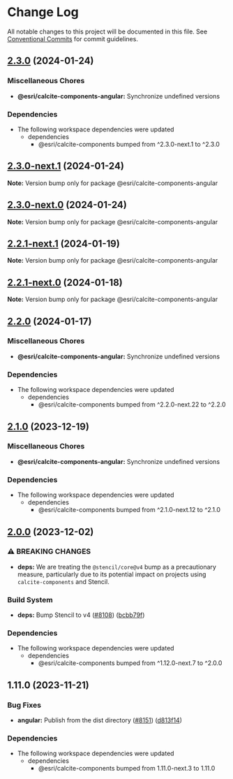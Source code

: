 # Change Log

All notable changes to this project will be documented in this file.
See [Conventional Commits](https://conventionalcommits.org) for commit guidelines.

## [2.3.0](https://github.com/Esri/calcite-design-system/compare/@esri/calcite-components-angular@2.2.0...@esri/calcite-components-angular@2.3.0) (2024-01-24)


### Miscellaneous Chores

* **@esri/calcite-components-angular:** Synchronize undefined versions


### Dependencies

* The following workspace dependencies were updated
  * dependencies
    * @esri/calcite-components bumped from ^2.3.0-next.1 to ^2.3.0

## [2.3.0-next.1](https://github.com/Esri/calcite-design-system/compare/@esri/calcite-components-angular@2.3.0-next.0...@esri/calcite-components-angular@2.3.0-next.1) (2024-01-24)

**Note:** Version bump only for package @esri/calcite-components-angular

## [2.3.0-next.0](https://github.com/Esri/calcite-design-system/compare/@esri/calcite-components-angular@2.2.1-next.1...@esri/calcite-components-angular@2.3.0-next.0) (2024-01-24)

**Note:** Version bump only for package @esri/calcite-components-angular

## [2.2.1-next.1](https://github.com/Esri/calcite-design-system/compare/@esri/calcite-components-angular@2.2.1-next.0...@esri/calcite-components-angular@2.2.1-next.1) (2024-01-19)

**Note:** Version bump only for package @esri/calcite-components-angular

## [2.2.1-next.0](https://github.com/Esri/calcite-design-system/compare/@esri/calcite-components-angular@2.2.0...@esri/calcite-components-angular@2.2.1-next.0) (2024-01-18)

**Note:** Version bump only for package @esri/calcite-components-angular

## [2.2.0](https://github.com/Esri/calcite-design-system/compare/@esri/calcite-components-angular@2.1.0...@esri/calcite-components-angular@2.2.0) (2024-01-17)

### Miscellaneous Chores

- **@esri/calcite-components-angular:** Synchronize undefined versions

### Dependencies

- The following workspace dependencies were updated
  - dependencies
    - @esri/calcite-components bumped from ^2.2.0-next.22 to ^2.2.0

## [2.1.0](https://github.com/Esri/calcite-design-system/compare/@esri/calcite-components-angular@2.0.0...@esri/calcite-components-angular@2.1.0) (2023-12-19)

### Miscellaneous Chores

- **@esri/calcite-components-angular:** Synchronize undefined versions

### Dependencies

- The following workspace dependencies were updated
  - dependencies
    - @esri/calcite-components bumped from ^2.1.0-next.12 to ^2.1.0

## [2.0.0](https://github.com/Esri/calcite-design-system/compare/@esri/calcite-components-angular@1.11.0...@esri/calcite-components-angular@2.0.0) (2023-12-02)

### ⚠ BREAKING CHANGES

- **deps:** We are treating the `@stencil/core@v4` bump as a precautionary measure, particularly due to its potential impact on projects using `calcite-components` and Stencil.

### Build System

- **deps:** Bump Stencil to v4 ([#8108](https://github.com/Esri/calcite-design-system/issues/8108)) ([bcbb79f](https://github.com/Esri/calcite-design-system/commit/bcbb79f8c925d505bb4ee5e6a54861c5f6bb88b9))

### Dependencies

- The following workspace dependencies were updated
  - dependencies
    - @esri/calcite-components bumped from ^1.12.0-next.7 to ^2.0.0

## 1.11.0 (2023-11-21)

### Bug Fixes

- **angular:** Publish from the dist directory ([#8151](https://github.com/Esri/calcite-design-system/issues/8151)) ([d813f14](https://github.com/Esri/calcite-design-system/commit/d813f14c3c2fc7b765ccf27166f31201d91f2ac5))

### Dependencies

- The following workspace dependencies were updated
  - dependencies
    - @esri/calcite-components bumped from 1.11.0-next.3 to 1.11.0
